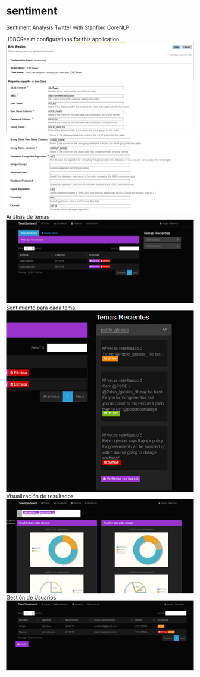 # sentiment
Sentiment Analysis Twitter with Stanford CoreNLP

JDBCRealm configurations for this application
![JDBCRealm configuration 1](screenshots/jdbcrealm_1.PNG "JDBCRealm Configuration")
![JDBCRealm configuration 2](screenshots/jdbcrealm_2.PNG "JDBCRealm Configuration")
Análisis de temas
![Análisis de Temas](screenshots/topics.PNG "Análisis de Temas")
Sentimiento para cada tema
![Sentimiento](screenshots/topic_sentiments.PNG "Sentimiento")
Visualización de resultados
![Resultados](screenshots/results.PNG "Resultados")
Gestión de Usuarios
![usuarios](screenshots/users.PNG "Usuarios")